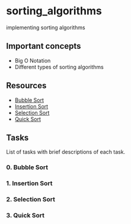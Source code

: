 # sorting_algorithms
implementing sorting algorithms

## Important concepts
* Big O Notation 
* Different types of sorting algorithms

## Resources
* [Bubble Sort](https://en.wikipedia.org/wiki/Bubble_sort)
* [Insertion Sort](https://en.wikipedia.org/wiki/Insertion_sort)
* [Selection Sort](https://en.wikipedia.org/wiki/Selection_sort)
* [Quick Sort](https://en.wikipedia.org/wiki/Quicksort)

## Tasks
List of tasks with brief descriptions of each task.
### 0. Bubble Sort
### 1. Insertion Sort
### 2. Selection Sort
### 3. Quick Sort
